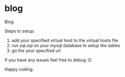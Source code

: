 # blog
Blog

Steps to setup:

1. add your specified virtual host to the virtual hosts file
2. run sql.sql on your mysql database to setup the tables
3. go the your specified url

If you have any issues feel free to debug :D

Happy coding.
